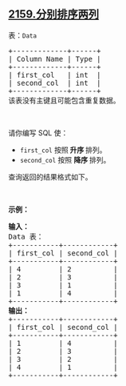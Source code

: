 ## [2159.分别排序两列](https://leetcode.cn/problems/order-two-columns-independently/)
<p>表：<code>Data</code></p>

<pre>
+-------------+------+
| Column Name | Type |
+-------------+------+
| first_col   | int  |
| second_col  | int  |
+-------------+------+
该表没有主键且可能包含重复数据。
</pre>

<p>&nbsp;</p>

<p>请你编写 SQL 使：</p>

<ul>
	<li><code>first_col</code> 按照<strong> 升序 </strong>排列。</li>
	<li><code>second_col</code> 按照 <strong>降序 </strong>排列。</li>
</ul>

<p>查询返回的结果格式如下。</p>

<p>&nbsp;</p>

<p><strong>示例：</strong></p>

<pre>
<strong>输入：</strong>
Data 表：
+-----------+------------+
| first_col | second_col |
+-----------+------------+
| 4         | 2          |
| 2         | 3          |
| 3         | 1          |
| 1         | 4          |
+-----------+------------+
<strong>输出：</strong>
+-----------+------------+
| first_col | second_col |
+-----------+------------+
| 1         | 4          |
| 2         | 3          |
| 3         | 2          |
| 4         | 1          |
+-----------+------------+
</pre>
